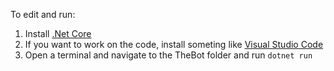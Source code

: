 To edit and run:

1. Install [.Net Core][net]
2. If you want to work on the code, install someting like [Visual Studio Code][vsc]
3. Open a terminal and navigate to the TheBot folder and run ```dotnet run```


[net]: https://dotnet.microsoft.com/download
[vsc]: https://code.visualstudio.com/